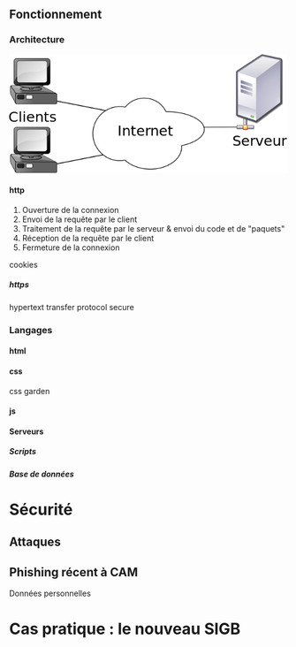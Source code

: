 ## Fonctionnement

### Architecture

![client-serveur](client-serveur.png)

#### http

1. Ouverture de la connexion
2. Envoi de la requête par le client
3. Traitement de la requête par le serveur & envoi du code et de "paquets"
4. Réception de la requête par le client
5. Fermeture de la connexion

cookies

##### https

hypertext transfer protocol secure

### Langages

#### html

#### css

css garden

#### js


#### Serveurs

##### Scripts



##### Base de données


# Sécurité

## Attaques

## Phishing récent à CAM

Données personnelles



# Cas pratique : le nouveau SIGB




